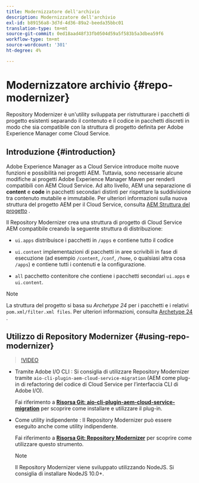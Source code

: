```yaml
---
title: Modernizzatore dell'archivio
description: Modernizzatore dell'archivio
exl-id: b89156a8-3d7d-4d36-89a2-beeda35bbc01
translation-type: tm+mt
source-git-commit: 0ed18aad48f33fb0504d59a5f583b5a3dbea59f6
workflow-type: tm+mt
source-wordcount: '301'
ht-degree: 4%

---
```


# Modernizzatore archivio {#repo-modernizer}

Repository Modernizer è un&#39;utility sviluppata per ristrutturare i pacchetti di progetto esistenti separando il contenuto e il codice in pacchetti discreti in modo che sia compatibile con la struttura di progetto definita per Adobe Experience Manager come Cloud Service.

## Introduzione {#introduction}

Adobe Experience Manager as a Cloud Service introduce molte nuove funzioni e possibilità nei progetti AEM. Tuttavia, sono necessarie alcune modifiche ai progetti Adobe Experience Manager Maven per renderli compatibili con AEM Cloud Service. Ad alto livello, AEM una separazione di **content** e **code** in pacchetti secondari distinti per rispettare la suddivisione tra contenuto mutabile e immutabile. Per ulteriori informazioni sulla nuova struttura del progetto AEM per il Cloud Service, consulta [AEM Struttura del progetto](https://docs.adobe.com/content/help/it-IT/experience-manager-cloud-service/implementing/developing/aem-project-content-package-structure.html) .

Il Repository Modernizer crea una struttura di progetto di Cloud Service AEM compatibile creando la seguente struttura di distribuzione:

* `ui.apps` distribuisce i pacchetti in  `/apps` e contiene tutto il codice

* `ui.content` implementazioni di pacchetti in aree scrivibili in fase di esecuzione (ad esempio  `/content`,  `/conf`,  `/home`, o qualsiasi altra cosa  `/apps`) e contiene tutti i contenuti e la configurazione.

* `all` pacchetto contenitore che contiene i pacchetti secondari  `ui.apps` e  `ui.content`.

>[!NOTE]
>La struttura del progetto si basa su *Archetype 24* per i pacchetti e i relativi `pom.xml/filter.xml files`. Per ulteriori informazioni, consulta [Archetype 24](https://github.com/adobe/aem-project-archetype) .

## Utilizzo di Repository Modernizer {#using-repo-modernizer}

>[!VIDEO](https://video.tv.adobe.com/v/333057/?quality=12&learn=on)

* Tramite Adobe I/O CLI : Si consiglia di utilizzare Repository Modernizer tramite `aio-cli-plugin-aem-cloud-service-migration` (AEM come plug-in di refactoring del codice di Cloud Service per l’interfaccia CLI di Adobe I/O).

   Fai riferimento a **[Risorsa Git: aio-cli-plugin-aem-cloud-service-migration](https://github.com/adobe/aio-cli-plugin-aem-cloud-service-migration#introduction)** per scoprire come installare e utilizzare il plug-in.

* Come utility indipendente : Il Repository Modernizer può essere eseguito anche come utility indipendente.

   Fai riferimento a **[Risorsa Git: Repository Modernizer](https://github.com/adobe/aem-cloud-service-source-migration/tree/master/packages/repository-modernizer)** per scoprire come utilizzare questo strumento.

   >[!NOTE]
   >
   >Il Repository Modernizer viene sviluppato utilizzando NodeJS. Si consiglia di installare NodeJS 10.0+.
